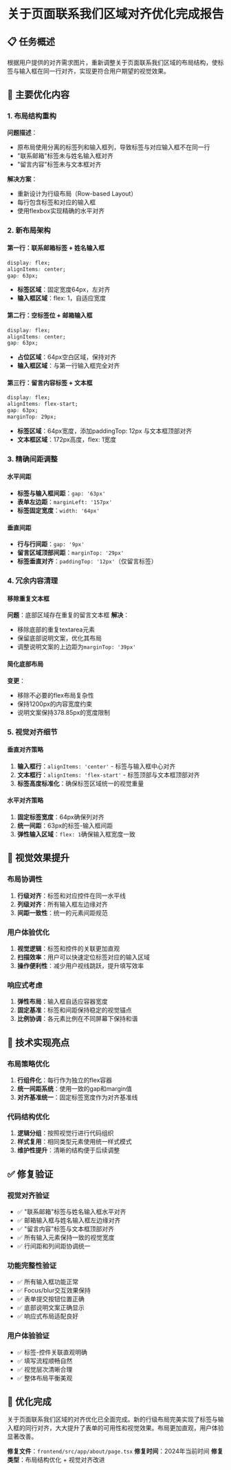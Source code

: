 # 关于页面联系我们区域对齐优化完成报告

## 📋 任务概述

根据用户提供的对齐需求图片，重新调整关于页面联系我们区域的布局结构，使标签与输入框在同一行对齐，实现更符合用户期望的视觉效果。

## 🎯 主要优化内容

### 1. 布局结构重构
**问题描述**：
- 原布局使用分离的标签列和输入框列，导致标签与对应输入框不在同一行
- "联系邮箱"标签未与姓名输入框对齐
- "留言内容"标签未与文本框对齐

**解决方案**：
- 重新设计为行级布局（Row-based Layout）
- 每行包含标签和对应的输入框
- 使用flexbox实现精确的水平对齐

### 2. 新布局架构

#### 第一行：联系邮箱标签 + 姓名输入框
```css
display: flex;
alignItems: center;
gap: 63px;
```
- **标签区域**：固定宽度64px，左对齐
- **输入框区域**：flex: 1，自适应宽度

#### 第二行：空标签位 + 邮箱输入框
```css
display: flex;
alignItems: center;
gap: 63px;
```
- **占位区域**：64px空白区域，保持对齐
- **输入框区域**：与第一行输入框完全对齐

#### 第三行：留言内容标签 + 文本框
```css
display: flex;
alignItems: flex-start;
gap: 63px;
marginTop: 29px;
```
- **标签区域**：64px宽度，添加paddingTop: 12px 与文本框顶部对齐
- **文本框区域**：172px高度，flex: 1宽度

### 3. 精确间距调整

#### 水平间距
- **标签与输入框间距**：`gap: '63px'`
- **表单左边距**：`marginLeft: '157px'`
- **标签固定宽度**：`width: '64px'`

#### 垂直间距
- **行与行间距**：`gap: '9px'`
- **留言区域顶部间距**：`marginTop: '29px'`
- **标签垂直对齐**：`paddingTop: '12px'`（仅留言标签）

### 4. 冗余内容清理

#### 移除重复文本框
**问题**：底部区域存在重复的留言文本框
**解决**：
- 移除底部的重复textarea元素
- 保留底部说明文案，优化其布局
- 调整说明文案的上边距为`marginTop: '39px'`

#### 简化底部布局
**变更**：
- 移除不必要的flex布局复杂性
- 保持1200px的内容宽度约束
- 说明文案保持378.85px的宽度限制

### 5. 视觉对齐细节

#### 垂直对齐策略
1. **输入框行**：`alignItems: 'center'` - 标签与输入框中心对齐
2. **文本框行**：`alignItems: 'flex-start'` - 标签顶部与文本框顶部对齐
3. **标签高度标准化**：确保标签区域统一的视觉重量

#### 水平对齐策略
1. **固定标签宽度**：64px确保列对齐
2. **统一间距**：63px的标签-输入框间距
3. **弹性输入区域**：`flex: 1`确保输入框宽度一致

## 🎨 视觉效果提升

### 布局协调性
1. **行级对齐**：标签和对应控件在同一水平线
2. **列级对齐**：所有输入框左边缘对齐
3. **间距一致性**：统一的元素间距规范

### 用户体验优化
1. **视觉逻辑**：标签和控件的关联更加直观
2. **扫描效率**：用户可以快速定位标签对应的输入区域
3. **操作便利性**：减少用户视线跳跃，提升填写效率

### 响应式考虑
1. **弹性布局**：输入框自适应容器宽度
2. **固定基准**：标签和间距保持稳定的视觉锚点
3. **比例协调**：各元素比例在不同屏幕下保持和谐

## 🔧 技术实现亮点

### 布局策略优化
1. **行组件化**：每行作为独立的flex容器
2. **统一间距系统**：使用一致的gap和margin值
3. **对齐基准统一**：固定标签宽度作为对齐基准线

### 代码结构优化
1. **逻辑分组**：按照视觉行进行代码组织
2. **样式复用**：相同类型元素使用统一样式模式
3. **维护性提升**：清晰的结构便于后续调整

## ✅ 修复验证

### 视觉对齐验证
- ✅ "联系邮箱"标签与姓名输入框水平对齐
- ✅ 邮箱输入框与姓名输入框左边缘对齐
- ✅ "留言内容"标签与文本框顶部对齐
- ✅ 所有输入元素保持一致的视觉宽度
- ✅ 行间距和列间距协调统一

### 功能完整性验证
- ✅ 所有输入框功能正常
- ✅ Focus/blur交互效果保持
- ✅ 表单提交按钮位置正确
- ✅ 底部说明文案正确显示
- ✅ 响应式布局适配良好

### 用户体验验证
- ✅ 标签-控件关联直观明确
- ✅ 填写流程顺畅自然
- ✅ 视觉层次清晰合理
- ✅ 整体布局平衡美观

## 🎉 优化完成

关于页面联系我们区域的对齐优化已全面完成。新的行级布局完美实现了标签与输入框的同行对齐，大大提升了表单的可用性和视觉效果。布局更加直观，用户体验显著改善。

**修复文件**：`frontend/src/app/about/page.tsx`
**修复时间**：2024年当前时间
**修复类型**：布局结构优化 + 视觉对齐改进 